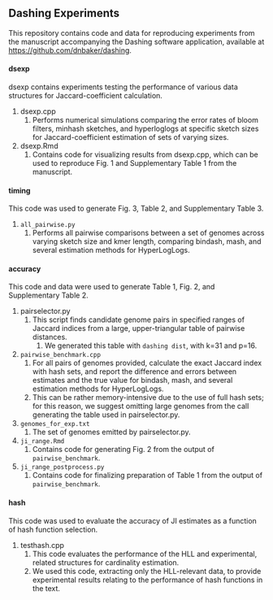## Dashing Experiments

This repository contains code and data for reproducing experiments from the manuscript accompanying
the Dashing software application, available at https://github.com/dnbaker/dashing.

#### dsexp
dsexp contains experiments testing the performance of various data structures for Jaccard-coefficient calculation.

1. dsexp.cpp
    1. Performs numerical simulations comparing the error rates of bloom filters, minhash sketches, and hyperloglogs at specific sketch sizes for Jaccard-coefficient estimation of sets of varying sizes.
2. dsexp.Rmd
    1. Contains code for visualizing results from dsexp.cpp, which can be used to reproduce Fig. 1 and Supplementary Table 1 from the manuscript.

#### timing

This code was used to generate Fig. 3, Table 2, and Supplementary Table 3.

1. `all_pairwise.py`
    1. Performs all pairwise comparisons between a set of genomes across varying sketch size and kmer length, comparing bindash, mash, and several estimation methods for HyperLogLogs.

####  accuracy

This code and data were used to generate Table 1, Fig. 2, and Supplementary Table 2.

1. pairselector.py
    1. This script finds candidate genome pairs in specified ranges of Jaccard indices from a large, upper-triangular table of pairwise distances.
        1. We generated this table with `dashing dist`, with k=31 and p=16.
2. `pairwise_benchmark.cpp`
    1. For all pairs of genomes provided, calculate the exact Jaccard index with hash sets, and report the difference and errors between
     estimates and the true value for bindash, mash, and several estimation methods for HyperLogLogs.
    2. This can be rather memory-intensive due to the use of full hash sets; for this reason, we suggest omitting large genomes from the call generating the table used in pairselector.py.
3. `genomes_for_exp.txt`
    1. The set of genomes emitted by pairselector.py.
4. `ji_range.Rmd`
    1. Contains code for generating Fig. 2 from the output of `pairwise_benchmark`.
5. `ji_range_postprocess.py`
    1. Contains code for finalizing preparation of Table 1 from the output of `pairwise_benchmark`.


#### hash

This code was used to evaluate the accuracy of JI estimates as a function of hash function selection.

1. testhash.cpp
    1. This code evaluates the performance of the HLL and experimental, related structures for cardinality estimation.
    2. We used this code, extracting only the HLL-relevant data, to provide experimental results relating to the performance of hash functions in the text.
